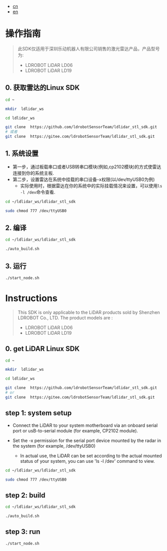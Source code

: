 - [cn](#操作指南)
- [en](#Instructions)
# 操作指南

>此SDK仅适用于深圳乐动机器人有限公司销售的激光雷达产品，产品型号为:
> - LDROBOT LiDAR LD06
> - LDROBOT LiDAR LD19
## 0. 获取雷达的Linux SDK
```bash
cd ~

mkdir  ldlidar_ws

cd ldlidar_ws

git clone  https://github.com/ldrobotSensorTeam/ldlidar_stl_sdk.git
# 或者
git clone  https://gitee.com/ldrobotSensorTeam/ldlidar_stl_sdk.git
```

## 1. 系统设置
- 第一步，通过板载串口或者USB转串口模块(例如,cp2102模块)的方式使雷达连接到你的系统主板.
- 第二步，设置雷达在系统中挂载的串口设备-x权限(以/dev/ttyUSB0为例)
	- 实际使用时，根据雷达在你的系统中的实际挂载情况来设置，可以使用`ls -l /dev`命令查看.

``` bash
cd ~/ldlidar_ws/ldlidar_stl_sdk

sudo chmod 777 /dev/ttyUSB0
```

## 2. 编译

```bash
cd ~/ldlidar_ws/ldlidar_stl_sdk

./auto_build.sh
```

## 3. 运行
  ``` bash
  ./start_node.sh
  ```

# Instructions
> This SDK is only applicable to the LiDAR products sold by Shenzhen LDROBOT Co., LTD. The product models are :
> - LDROBOT LiDAR LD06
> - LDROBOT LiDAR LD19
## 0. get LiDAR Linux SDK
```bash
cd ~

mkdir  ldlidar_ws

cd ldlidar_ws

git clone  https://github.com/ldrobotSensorTeam/ldlidar_stl_sdk.git
# or
git clone  https://gitee.com/ldrobotSensorTeam/ldlidar_stl_sdk.git
```
## step 1: system setup
- Connect the LiDAR to your system motherboard via an onboard serial port or usB-to-serial module (for example, CP2102 module).

- Set the -x permission for the serial port device mounted by the radar in the system (for example, /dev/ttyUSB0)

  - In actual use, the LiDAR can be set according to the actual mounted status of your system, you can use 'ls -l /dev' command to view.

``` bash
cd ~/ldlidar_ws/ldlidar_stl_sdk

sudo chmod 777 /dev/ttyUSB0
```

## step 2: build

``` bash
cd ~/ldlidar_ws/ldlidar_stl_sdk

./auto_build.sh
```

## step 3: run

  ``` bash
  ./start_node.sh
  ```